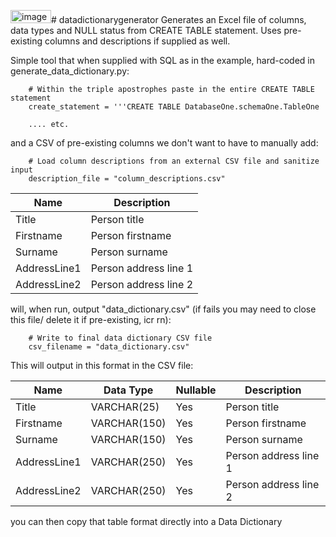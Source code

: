 <img width="65" height="21" alt="image" src="https://github.com/user-attachments/assets/c11ed4e7-2d8e-4ce6-a95d-909336549fd0" /># datadictionarygenerator
Generates an Excel file of columns, data types and NULL status from CREATE TABLE statement. Uses pre-existing columns and descriptions if supplied as well.

Simple tool that when supplied with SQL as in the example, hard-coded in generate_data_dictionary.py:

        # Within the triple apostrophes paste in the entire CREATE TABLE statement
        create_statement = '''CREATE TABLE DatabaseOne.schemaOne.TableOne

        .... etc.

and a CSV of pre-existing columns we don't want to have to manually add:

        # Load column descriptions from an external CSV file and sanitize input
        description_file = "column_descriptions.csv"

| Name         	| Description           	|
|--------------	|-----------------------	|
| Title        	| Person title          	|
| Firstname    	| Person firstname      	|
| Surname      	| Person surname        	|
| AddressLine1 	| Person address line 1 	|
| AddressLine2 	| Person address line 2 	|

will, when run, output "data_dictionary.csv" (if fails you may need to close this file/ delete it if pre-existing, icr rn):

        # Write to final data dictionary CSV file
        csv_filename = "data_dictionary.csv"

This will output in this format in the CSV file:

| Name         	| Data Type    	| Nullable 	| Description           	|
|--------------	|--------------	|----------	|-----------------------	|
| Title        	| VARCHAR(25)  	| Yes      	| Person title          	|
| Firstname    	| VARCHAR(150) 	| Yes      	| Person firstname      	|
| Surname      	| VARCHAR(150) 	| Yes      	| Person surname        	|
| AddressLine1 	| VARCHAR(250) 	| Yes      	| Person address line 1 	|
| AddressLine2 	| VARCHAR(250) 	| Yes      	| Person address line 2 	|

you can then copy that table format directly into a Data Dictionary
